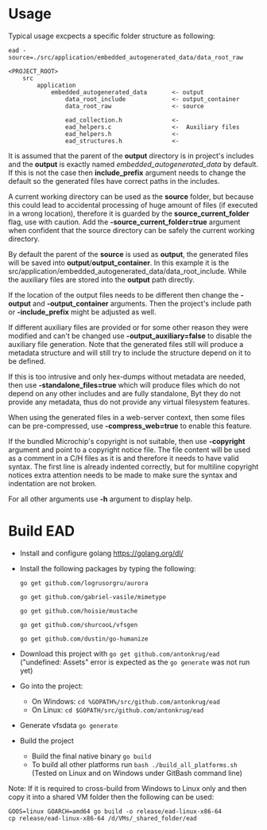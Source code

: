 # Usage

Typical usage excpects a specific folder structure as following:

`ead -source=./src/application/embedded_autogenerated_data/data_root_raw`

```
<PROJECT_ROOT>
    src
        application
            embedded_autogenerated_data       <- output
                data_root_include             <- output_container
                data_root_raw                 <- source

                ead_collection.h              <-
                ead_helpers.c                 <-  Auxiliary files
                ead_helpers.h                 <-
                ead_structures.h              <-
```

It is assumed that the parent of the **output** directory is in project's includes and the **output** is exactly named *embedded_autogenerated_data* by default. If this is not the case then **include_prefix** argument needs to change the default so the generated files have correct paths in the includes.

A current working directory can be used as the **source** folder, but because this could lead to accidental processing of huge amount of files (if executed in a wrong location), therefore it is guarded by the **source_current_folder** flag, use with caution. Add the **-source_current_folder=true** argument when confident that the source directory can be safely the current working directory.

By default the parent of the **source** is used as **output**, the generated files will be saved into **output**/**output_container**. In this example it is the src/application/embedded_autogenerated_data/data_root_include. While the auxiliary files are stored into the **output** path directly.

If the location of the output files needs to be different then change the **-output** and **-output_container** arguments. Then the project's include path or **-include_prefix** might be adjusted as well.

If different auxiliary files are provided or for some other reason they were modified and can't be changed use **-output_auxiliary=false** to disable the auxiliary file generation. Note that the generated files still will produce a metadata structure and will still try to include the structure depend on it to be defined.

If this is too intrusive and only hex-dumps without metadata are needed, then use **-standalone_files=true** which will produce files which do not depend on any other includes and are fully standalone, Byt they do not provide any metadata, thus do not provide any virtual filesystem features.

When using the generated files in a web-server context, then some files can be pre-compressed, use **-compress_web=true** to enable this feature.

If the bundled Microchip's copyright is not suitable, then use **-copyright** argument and point to a copyright notice file. The file content will be used as a comment in a C/H files as it is and therefore it needs to have valid syntax. The first line is already indented correctly, but for multiline copyright notices extra attention needs to be made to make sure the syntax and indentation are not broken. 

For all other arguments use **-h** argument to display help.

# Build EAD

- Install and configure golang https://golang.org/dl/
- Install the following packages by typing the following: 

  `go get github.com/logrusorgru/aurora`

  `go get github.com/gabriel-vasile/mimetype`

  `go get github.com/hoisie/mustache`

  `go get github.com/shurcooL/vfsgen`

  `go get github.com/dustin/go-humanize`

- Download this project with `go get github.com/antonkrug/ead` ("undefined: Assets" error is expected as the `go generate` was not run yet)
- Go into the project:
  - On Windows: `cd %GOPATH%/src/github.com/antonkrug/ead`
  - On Linux: `cd $GOPATH/src/github.com/antonkrug/ead`

- Generate vfsdata `go generate`
- Build the project
  - Build the final native binary `go build`
  - To build all other platforms run `bash ./build_all_platforms.sh` (Tested on Linux and on Windows under GitBash command line)

Note: If it is required to cross-build from Windows to Linux only and then copy it into a shared VM folder then the following can be used:
```
GOOS=linux GOARCH=amd64 go build -o release/ead-linux-x86-64
cp release/ead-linux-x86-64 /d/VMs/_shared_folder/ead
```


